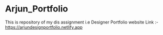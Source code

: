 # Arjun_Portfolio
This is repository of my dis assignment i.e Designer Portfolio website
Link :- https://arjundesignportfolio.netlify.app


